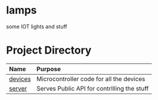# lamps
some IOT lights and stuff

# Project Directory
| Name                                  | Purpose                                           | 
| :--                                   | :--                                               |
|[devices](electron)                    | Microcontroller code for all the devices          |
|[server](services)                     | Serves Public API for contrllling the stuff       |


